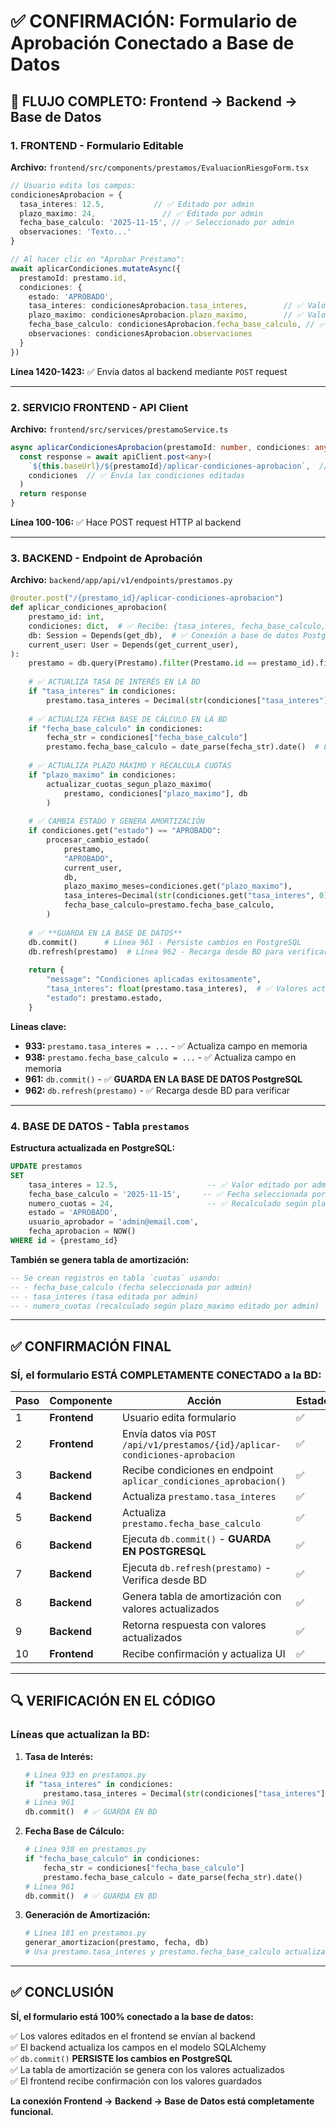 # ✅ CONFIRMACIÓN: Formulario de Aprobación Conectado a Base de Datos

## 🔄 FLUJO COMPLETO: Frontend → Backend → Base de Datos

### **1. FRONTEND - Formulario Editable**

**Archivo:** `frontend/src/components/prestamos/EvaluacionRiesgoForm.tsx`

```typescript
// Usuario edita los campos:
condicionesAprobacion = {
  tasa_interes: 12.5,           // ✅ Editado por admin
  plazo_maximo: 24,               // ✅ Editado por admin
  fecha_base_calculo: '2025-11-15', // ✅ Seleccionado por admin
  observaciones: 'Texto...'
}

// Al hacer clic en "Aprobar Préstamo":
await aplicarCondiciones.mutateAsync({
  prestamoId: prestamo.id,
  condiciones: {
    estado: 'APROBADO',
    tasa_interes: condicionesAprobacion.tasa_interes,        // ✅ Valor editado
    plazo_maximo: condicionesAprobacion.plazo_maximo,        // ✅ Valor editado
    fecha_base_calculo: condicionesAprobacion.fecha_base_calculo, // ✅ Fecha seleccionada
    observaciones: condicionesAprobacion.observaciones
  }
})
```

**Línea 1420-1423:** ✅ Envía datos al backend mediante `POST` request

---

### **2. SERVICIO FRONTEND - API Client**

**Archivo:** `frontend/src/services/prestamoService.ts`

```typescript
async aplicarCondicionesAprobacion(prestamoId: number, condiciones: any): Promise<any> {
  const response = await apiClient.post<any>(
    `${this.baseUrl}/${prestamoId}/aplicar-condiciones-aprobacion`,  // ✅ Endpoint del backend
    condiciones  // ✅ Envía las condiciones editadas
  )
  return response
}
```

**Línea 100-106:** ✅ Hace POST request HTTP al backend

---

### **3. BACKEND - Endpoint de Aprobación**

**Archivo:** `backend/app/api/v1/endpoints/prestamos.py`

```python
@router.post("/{prestamo_id}/aplicar-condiciones-aprobacion")
def aplicar_condiciones_aprobacion(
    prestamo_id: int,
    condiciones: dict,  # ✅ Recibe: {tasa_interes, fecha_base_calculo, plazo_maximo, estado}
    db: Session = Depends(get_db),  # ✅ Conexión a base de datos PostgreSQL
    current_user: User = Depends(get_current_user),
):
    prestamo = db.query(Prestamo).filter(Prestamo.id == prestamo_id).first()
    
    # ✅ ACTUALIZA TASA DE INTERÉS EN LA BD
    if "tasa_interes" in condiciones:
        prestamo.tasa_interes = Decimal(str(condiciones["tasa_interes"]))  # Línea 933
    
    # ✅ ACTUALIZA FECHA BASE DE CÁLCULO EN LA BD
    if "fecha_base_calculo" in condiciones:
        fecha_str = condiciones["fecha_base_calculo"]
        prestamo.fecha_base_calculo = date_parse(fecha_str).date()  # Línea 938
    
    # ✅ ACTUALIZA PLAZO MÁXIMO Y RECALCULA CUOTAS
    if "plazo_maximo" in condiciones:
        actualizar_cuotas_segun_plazo_maximo(
            prestamo, condiciones["plazo_maximo"], db
        )
    
    # ✅ CAMBIA ESTADO Y GENERA AMORTIZACIÓN
    if condiciones.get("estado") == "APROBADO":
        procesar_cambio_estado(
            prestamo,
            "APROBADO",
            current_user,
            db,
            plazo_maximo_meses=condiciones.get("plazo_maximo"),
            tasa_interes=Decimal(str(condiciones.get("tasa_interes", 0))),
            fecha_base_calculo=prestamo.fecha_base_calculo,
        )
    
    # ✅ **GUARDA EN LA BASE DE DATOS**
    db.commit()      # Línea 961 - Persiste cambios en PostgreSQL
    db.refresh(prestamo)  # Línea 962 - Recarga desde BD para verificar
    
    return {
        "message": "Condiciones aplicadas exitosamente",
        "tasa_interes": float(prestamo.tasa_interes),  # ✅ Valores actualizados desde BD
        "estado": prestamo.estado,
    }
```

**Líneas clave:**
- **933:** `prestamo.tasa_interes = ...` - ✅ Actualiza campo en memoria
- **938:** `prestamo.fecha_base_calculo = ...` - ✅ Actualiza campo en memoria
- **961:** `db.commit()` - ✅ **GUARDA EN LA BASE DE DATOS PostgreSQL**
- **962:** `db.refresh(prestamo)` - ✅ Recarga desde BD para verificar

---

### **4. BASE DE DATOS - Tabla `prestamos`**

**Estructura actualizada en PostgreSQL:**

```sql
UPDATE prestamos
SET 
    tasa_interes = 12.5,                    -- ✅ Valor editado por admin
    fecha_base_calculo = '2025-11-15',     -- ✅ Fecha seleccionada por admin
    numero_cuotas = 24,                     -- ✅ Recalculado según plazo_maximo
    estado = 'APROBADO',
    usuario_aprobador = 'admin@email.com',
    fecha_aprobacion = NOW()
WHERE id = {prestamo_id}
```

**También se genera tabla de amortización:**
```sql
-- Se crean registros en tabla `cuotas` usando:
-- - fecha_base_calculo (fecha seleccionada por admin)
-- - tasa_interes (tasa editada por admin)
-- - numero_cuotas (recalculado según plazo_maximo editado por admin)
```

---

## ✅ CONFIRMACIÓN FINAL

### **SÍ, el formulario ESTÁ COMPLETAMENTE CONECTADO a la BD:**

| Paso | Componente | Acción | Estado |
|------|-----------|--------|--------|
| 1 | **Frontend** | Usuario edita formulario | ✅ |
| 2 | **Frontend** | Envía datos via `POST /api/v1/prestamos/{id}/aplicar-condiciones-aprobacion` | ✅ |
| 3 | **Backend** | Recibe condiciones en endpoint `aplicar_condiciones_aprobacion()` | ✅ |
| 4 | **Backend** | Actualiza `prestamo.tasa_interes` | ✅ |
| 5 | **Backend** | Actualiza `prestamo.fecha_base_calculo` | ✅ |
| 6 | **Backend** | Ejecuta `db.commit()` - **GUARDA EN POSTGRESQL** | ✅ |
| 7 | **Backend** | Ejecuta `db.refresh(prestamo)` - Verifica desde BD | ✅ |
| 8 | **Backend** | Genera tabla de amortización con valores actualizados | ✅ |
| 9 | **Backend** | Retorna respuesta con valores actualizados | ✅ |
| 10 | **Frontend** | Recibe confirmación y actualiza UI | ✅ |

---

## 🔍 VERIFICACIÓN EN EL CÓDIGO

### **Líneas que actualizan la BD:**

1. **Tasa de Interés:**
   ```python
   # Línea 933 en prestamos.py
   if "tasa_interes" in condiciones:
       prestamo.tasa_interes = Decimal(str(condiciones["tasa_interes"]))
   # Línea 961
   db.commit()  # ✅ GUARDA EN BD
   ```

2. **Fecha Base de Cálculo:**
   ```python
   # Línea 938 en prestamos.py
   if "fecha_base_calculo" in condiciones:
       fecha_str = condiciones["fecha_base_calculo"]
       prestamo.fecha_base_calculo = date_parse(fecha_str).date()
   # Línea 961
   db.commit()  # ✅ GUARDA EN BD
   ```

3. **Generación de Amortización:**
   ```python
   # Línea 181 en prestamos.py
   generar_amortizacion(prestamo, fecha, db)
   # Usa prestamo.tasa_interes y prestamo.fecha_base_calculo actualizados
   ```

---

## ✅ CONCLUSIÓN

**SÍ, el formulario está 100% conectado a la base de datos:**

✅ Los valores editados en el frontend se envían al backend  
✅ El backend actualiza los campos en el modelo SQLAlchemy  
✅ `db.commit()` **PERSISTE los cambios en PostgreSQL**  
✅ La tabla de amortización se genera con los valores actualizados  
✅ El frontend recibe confirmación con los valores guardados  

**La conexión Frontend → Backend → Base de Datos está completamente funcional.**

